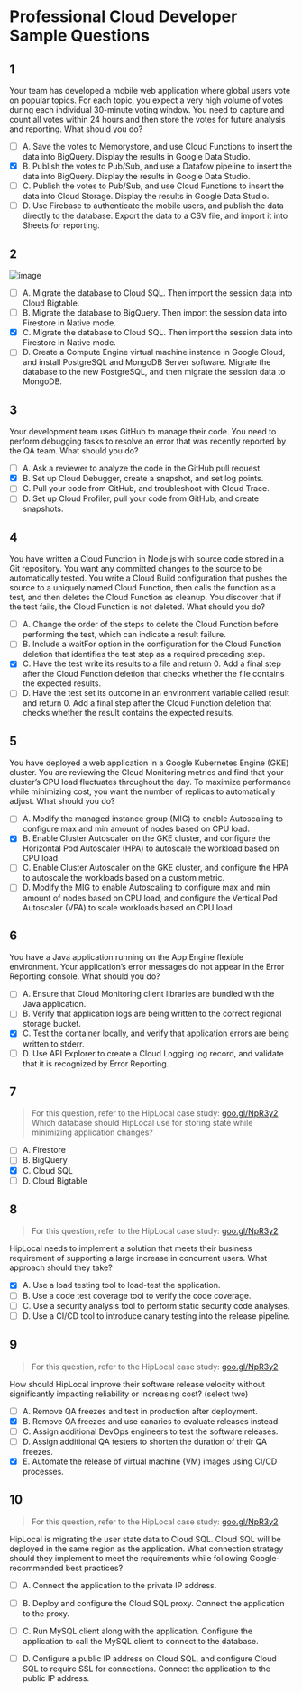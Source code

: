 # Professional Cloud Developer Sample Questions

## 1
Your team has developed a mobile web application where global users vote on popular topics. For each topic, you expect a very high volume of votes during each individual 30-minute voting window. You need to capture and count all votes within 24 hours and then store the votes for future analysis and reporting. What should you do?

- [ ] A. Save the votes to Memorystore, and use Cloud Functions to insert the data into BigQuery. Display the results in Google Data Studio.
- [x] B. Publish the votes to Pub/Sub, and use a Datafow pipeline to insert the data into BigQuery. Display the results in Google Data Studio.
- [ ] C. Publish the votes to Pub/Sub, and use Cloud Functions to insert the data into Cloud Storage. Display the results in Google Data Studio.
- [ ] D. Use Firebase to authenticate the mobile users, and publish the data directly to the database. Export the data to a CSV file, and import it into Sheets for reporting.

## 2
![image](https://user-images.githubusercontent.com/1645304/163494343-f3617bc3-df9c-4b23-9832-530bdf2b84ee.png)
- [ ] A. Migrate the database to Cloud SQL. Then import the session data into Cloud Bigtable.
- [ ] B. Migrate the database to BigQuery. Then import the session data into Firestore in Native mode.
- [x] C. Migrate the database to Cloud SQL. Then import the session data into Firestore in Native mode.
- [ ] D. Create a Compute Engine virtual machine instance in Google Cloud, and install PostgreSQL and MongoDB Server software. Migrate the database to the new PostgreSQL, and then migrate the session data to MongoDB.

## 3
Your development team uses GitHub to manage their code. You need to perform debugging tasks to resolve an error that was recently reported by the QA team. What should you do?
- [ ] A. Ask a reviewer to analyze the code in the GitHub pull request.
- [x] B. Set up Cloud Debugger, create a snapshot, and set log points.
- [ ] C. Pull your code from GitHub, and troubleshoot with Cloud Trace.
- [ ] D. Set up Cloud Profiler, pull your code from GitHub, and create snapshots.

## 4
You have written a Cloud Function in Node.js with source code stored in a Git repository. You want any committed changes to the source to be automatically tested. You write a Cloud Build configuration that pushes the source to a uniquely named Cloud Function, then calls the function as a test, and then deletes the Cloud Function as cleanup. You discover that if the test fails, the Cloud Function is not deleted. What should you do?
- [ ] A. Change the order of the steps to delete the Cloud Function before performing the test, which can indicate a result failure.
- [ ] B. Include a waitFor option in the configuration for the Cloud Function deletion that identifies the test step as a required preceding step.
- [x] C. Have the test write its results to a file and return 0. Add a final step after the Cloud Function deletion that checks whether the file contains the expected results.
- [ ] D. Have the test set its outcome in an environment variable called result and return 0. Add a final step after the Cloud Function deletion that checks whether the result contains the expected results.

## 5
You have deployed a web application in a Google Kubernetes Engine (GKE) cluster. You are reviewing the Cloud Monitoring metrics and find that your cluster’s CPU load fluctuates throughout the day. To maximize performance while minimizing cost, you want the number of replicas to automatically adjust. What should you do?
- [ ] A. Modify the managed instance group (MIG) to enable Autoscaling to configure max and min amount of nodes based on CPU load.
- [x] B. Enable Cluster Autoscaler on the GKE cluster, and configure the Horizontal Pod Autoscaler (HPA) to autoscale the workload based on CPU load.
- [ ] C. Enable Cluster Autoscaler on the GKE cluster, and configure the HPA to autoscale the workloads based on a custom metric.
- [ ] D. Modify the MIG to enable Autoscaling to configure max and min amount of nodes based on CPU load, and configure the Vertical Pod Autoscaler (VPA) to scale workloads based on CPU load.

## 6
You have a Java application running on the App Engine flexible environment. Your application’s error messages do not appear in the Error Reporting console. What should you do?
- [ ] A. Ensure that Cloud Monitoring client libraries are bundled with the Java application.
- [ ] B. Verify that application logs are being written to the correct regional storage bucket.
- [x] C. Test the container locally, and verify that application errors are being written to stderr.
- [ ] D. Use API Explorer to create a Cloud Logging log record, and validate that it is recognized by Error Reporting.

## 7
> For this question, refer to the HipLocal case study: [goo.gl/NpR3y2](https://services.google.com/fh/files/blogs/master_case_study_hiplocal.pdf)
Which database should HipLocal use for storing state while minimizing application changes?
- [ ] A. Firestore
- [ ] B. BigQuery
- [x] C. Cloud SQL
- [ ] D. Cloud Bigtable

## 8
> For this question, refer to the HipLocal case study: [goo.gl/NpR3y2](https://services.google.com/fh/files/blogs/master_case_study_hiplocal.pdf)

HipLocal needs to implement a solution that meets their business requirement of supporting a large increase in concurrent users. What approach should they take?
- [x] A. Use a load testing tool to load-test the application.
- [ ] B. Use a code test coverage tool to verify the code coverage.
- [ ] C. Use a security analysis tool to perform static security code analyses.
- [ ] D. Use a CI/CD tool to introduce canary testing into the release pipeline.

## 9
> For this question, refer to the HipLocal case study: [goo.gl/NpR3y2](https://services.google.com/fh/files/blogs/master_case_study_hiplocal.pdf)

How should HipLocal improve their software release velocity without significantly impacting reliability or increasing cost? (select two)
- [ ] A. Remove QA freezes and test in production after deployment.
- [x] B. Remove QA freezes and use canaries to evaluate releases instead.
- [ ] C. Assign additional DevOps engineers to test the software releases.
- [ ] D. Assign additional QA testers to shorten the duration of their QA freezes.
- [x] E. Automate the release of virtual machine (VM) images using CI/CD processes.

## 10
> For this question, refer to the HipLocal case study: [goo.gl/NpR3y2](https://services.google.com/fh/files/blogs/master_case_study_hiplocal.pdf)

HipLocal is migrating the user state data to Cloud SQL. Cloud SQL will be deployed in the same region as the application. What connection strategy should they implement to meet the requirements while following Google-recommended best practices?
- [ ] A. Connect the application to the private IP address.
- [ ] B. Deploy and configure the Cloud SQL proxy. Connect the application to the proxy.
- [ ] C. Run MySQL client along with the application. Configure the application to call the MySQL client to connect to the database.
- [ ] D. Configure a public IP address on Cloud SQL, and configure Cloud SQL to require SSL for connections. Connect the application to the public IP address.

